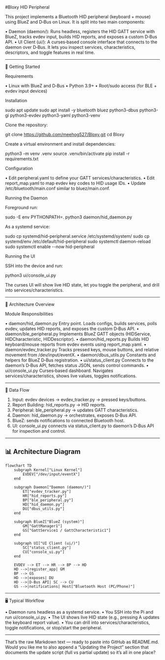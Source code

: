 #Bloxy HID Peripheral

This project implements a Bluetooth HID peripheral (keyboard + mouse) using BlueZ and D‑Bus on Linux.
It is split into two main components:

• Daemon (daemon/): Runs headless, registers the HID GATT service with BlueZ, tracks evdev input, builds HID reports, and exposes a custom D‑Bus API.
• UI Client (ui/): A curses‑based console interface that connects to the daemon over D‑Bus. It lets you inspect services, characteristics, descriptors, and toggle features in real time.


---

🚀 Getting Started

Requirements

• Linux with BlueZ and D‑Bus
• Python 3.9+
• Root/sudo access (for BLE + evdev input devices)


Installation

sudo apt update
sudo apt install -y bluetooth bluez python3-dbus python3-gi python3-evdev python3-yaml python3-venv


Clone the repository:

git clone https://github.com/meehog527/Bloxy.git
cd Bloxy


Create a virtual environment and install dependencies:

python3 -m venv .venv
source .venv/bin/activate
pip install -r requirements.txt


Configuration

• Edit peripheral.yaml to define your GATT services/characteristics.
• Edit report_map.yaml to map evdev key codes to HID usage IDs.
• Update /etc/bluetooth/main.conf similar to bluez/main.conf.


Running the Daemon

Foreground run:

sudo -E env PYTHONPATH=. python3 daemon/hid_daemon.py


As a systemd service:

sudo cp systemd/hid-peripheral.service /etc/systemd/system/
sudo cp systemd/env /etc/default/hid-peripheral
sudo systemctl daemon-reload
sudo systemctl enable --now hid-peripheral


Running the UI

SSH into the device and run:

python3 ui/console_ui.py


The curses UI will show live HID state, let you toggle the peripheral, and drill into services/characteristics.

---

🧩 Architecture Overview

Module Responsibilities

• daemon/hid_daemon.py
Entry point. Loads configs, builds services, polls evdev, updates HID reports, and exposes the custom D‑Bus API.
• daemon/ble_peripheral.py
Implements BlueZ GATT objects (HIDService, HIDCharacteristic, HIDDescriptor).
• daemon/hid_reports.py
Builds HID keyboard/mouse reports from evdev events using report_map.yaml.
• daemon/evdev_tracker.py
Tracks pressed keys, mouse buttons, and relative movement from /dev/input/eventX.
• daemon/dbus_utils.py
Constants and helpers for BlueZ D‑Bus registration.
• ui/status_client.py
Connects to the daemon’s D‑Bus API, fetches status JSON, sends control commands.
• ui/console_ui.py
Curses‑based dashboard. Navigates services/characteristics, shows live values, toggles notifications.


---

🔄 Data Flow

1. Input: evdev devices → evdev_tracker.py → pressed keys/buttons.
2. Report Building: hid_reports.py → HID reports.
3. Peripheral: ble_peripheral.py → updates GATT characteristics.
4. Daemon: hid_daemon.py → orchestrates, exposes D‑Bus API.
5. BlueZ: sends notifications to connected Bluetooth host.
6. UI: console_ui.py connects via status_client.py to daemon’s D‑Bus API for inspection and control.


---

## 📊 Architecture Diagram

```mermaid
flowchart TD
    subgraph Kernel["Linux Kernel"]
        EVDEV["/dev/input/eventX"]
    end

    subgraph Daemon["Daemon (daemon/)"]
        ET["evdev_tracker.py"]
        HR["hid_reports.py"]
        BP["ble_peripheral.py"]
        HD["hid_daemon.py"]
        DU["dbus_utils.py"]
    end

    subgraph BlueZ["BlueZ (system)"]
        GM["GattManager1"]
        GS["GattService1 / GattCharacteristic1"]
    end

    subgraph UI["UI Client (ui/)"]
        SC["status_client.py"]
        CU["console_ui.py"]
    end

    EVDEV --> ET --> HR --> BP --> HD
    HD -->|register_app| GM
    BP --> GS
    HD -->|exposes| DU
    HD -->|D-Bus API| SC --> CU
    GS -->|notifications| Host["Bluetooth Host (PC/Phone)"]
```


---

🖥️ Typical Workflow

• Daemon runs headless as a systemd service.
• You SSH into the Pi and run ui/console_ui.py.
• The UI shows live HID state (e.g., pressing A updates the keyboard report value).
• You can drill into services/characteristics, toggle notifications, or stop/start the peripheral.


---

That’s the raw Markdown text — ready to paste into GitHub as README.md. Would you like me to also append a “Updating the Project” section that documents the update script (full vs partial update) so it’s all in one place?